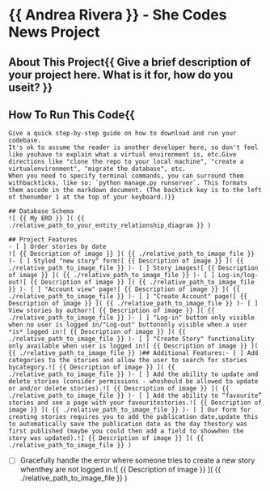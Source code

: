 # {{ Andrea Rivera }} - She Codes News Project

## About This Project{{ Give a brief description of your project here. What is it for, how do you useit? }}

## How To Run This Code{{
    Give a quick step-by-step guide on how to download and run your codebase.
    It's ok to assume the reader is another developer here, so don't feel like youhave to explain what a virtual environment is, etc.Give directions like "clone the repo to your local machine", "create a virtualenvironment", "migrate the database", etc.
    When you need to specify terminal commands, you can surround them withbackticks, like so: `python manage.py runserver`. This formats them ascode in the markdown document. (The backtick key is to the left of thenumber 1 at the top of your keyboard.)}}
    
    ## Database Schema
    ![ {{ My ERD }} ]( {{ ./relative_path_to_your_entity_relationship_diagram }} )
    
    ## Project Features
    - [ ] Order stories by date
    ![ {{ Description of image }} ]( {{ ./relative_path_to_image_file }} )- [ ] Styled "new story" form![ {{ Description of image }} ]( {{ ./relative_path_to_image_file }} )- [ ] Story images![ {{ Description of image }} ]( {{ ./relative_path_to_image_file }} )- [ ] Log-in/log-out![ {{ Description of image }} ]( {{ ./relative_path_to_image_file }} )- [ ] "Account view" page![ {{ Description of image }} ]( {{ ./relative_path_to_image_file }} )- [ ] "Create Account" page![ {{ Description of image }} ]( {{ ./relative_path_to_image_file }} )- [ ] View stories by author![ {{ Description of image }} ]( {{ ./relative_path_to_image_file }} )- [ ] "Log-in" button only visible when no user is logged in/"Log-out" buttononly visible when a user *is* logged in![ {{ Description of image }} ]( {{ ./relative_path_to_image_file }} )- [ ] "Create Story" functionality only available when user is logged in![ {{ Description of image }} ]( {{ ./relative_path_to_image_file }} )## Additional Features:- [ ] Add categories to the stories and allow the user to search for stories bycategory.![ {{ Description of image }} ]( {{ ./relative_path_to_image_file }} )- [ ] Add the ability to update and delete stories (consider permissions - whoshould be allowed to update or and/or delete stories).![ {{ Description of image }} ]( {{ ./relative_path_to_image_file }} )- [ ] Add the ability to “favourite” stories and see a page with your favouritestories.![ {{ Description of image }} ]( {{ ./relative_path_to_image_file }} )- [ ] Our form for creating stories requires you to add the publication date,update this to automatically save the publication date as the day thestory was first published (maybe you could then add a field to showwhen the story was updated).![ {{ Description of image }} ]( {{ ./relative_path_to_image_file }} )
- [ ] Gracefully handle the error where someone tries to create a new story whenthey are not logged in.![ {{ Description of image }} ]( {{ ./relative_path_to_image_file }} )